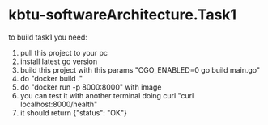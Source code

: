 # kbtu-softwareArchitecture.Task1

to build task1 you need:
1. pull this project to your pc
2. install latest go version
3. build this project with this params "CGO_ENABLED=0 go build main.go"
4. do "docker build ."
5. do "docker run -p 8000:8000" with image
6. you can test it with another terminal doing curl "curl localhost:8000/health"
7. it should return {"status": "OK"}
